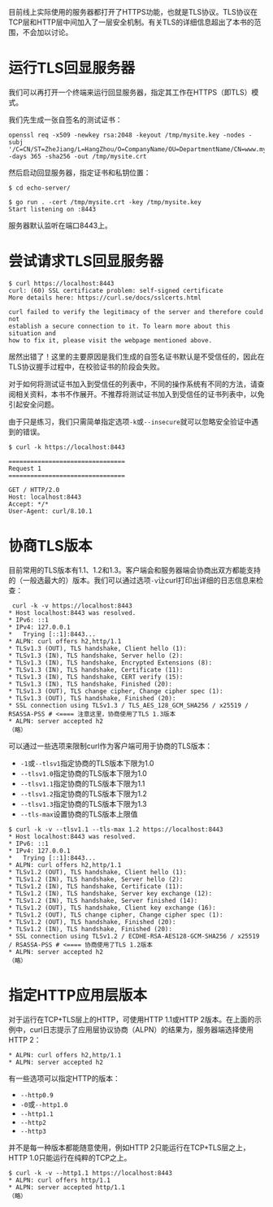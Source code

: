 目前线上实际使用的服务器都打开了HTTPS功能，也就是TLS协议。TLS协议在TCP层和HTTP层中间加入了一层安全机制。有关TLS的详细信息超出了本书的范围，不会加以讨论。

# 运行TLS回显服务器

我们可以再打开一个终端来运行回显服务器，指定其工作在HTTPS（即TLS）模式。

我们先生成一张自签名的测试证书：

```shell
openssl req -x509 -newkey rsa:2048 -keyout /tmp/mysite.key -nodes -subj '/C=CN/ST=ZheJiang/L=HangZhou/O=CompanyName/OU=DepartmentName/CN=www.mysite.com' -days 365 -sha256 -out /tmp/mysite.crt
```

然后启动回显服务器，指定证书和私钥位置：

```shell
$ cd echo-server/

$ go run . -cert /tmp/mysite.crt -key /tmp/mysite.key
Start listening on :8443
```

服务器默认监听在端口8443上。

# 尝试请求TLS回显服务器

```shell
$ curl https://localhost:8443
curl: (60) SSL certificate problem: self-signed certificate
More details here: https://curl.se/docs/sslcerts.html

curl failed to verify the legitimacy of the server and therefore could not
establish a secure connection to it. To learn more about this situation and
how to fix it, please visit the webpage mentioned above.
```

居然出错了！这里的主要原因是我们生成的自签名证书默认是不受信任的，因此在TLS协议握手过程中，在校验证书的阶段会失败。

对于如何将测试证书加入到受信任的列表中，不同的操作系统有不同的方法，请查阅相关资料，本书不作展开。不推荐将测试证书加入到受信任的证书列表中，以免引起安全问题。

由于只是练习，我们只需简单指定选项`-k`或`--insecure`就可以忽略安全验证中遇到的错误。

```shell
$ curl -k https://localhost:8443

================================
Request 1
================================

GET / HTTP/2.0
Host: localhost:8443
Accept: */*
User-Agent: curl/8.10.1
```

# 协商TLS版本

目前常用的TLS版本有1.1、1.2和1.3。客户端会和服务器端会协商出双方都能支持的（一般选最大的）版本。我们可以通过选项`-v`让curl打印出详细的日志信息来检查：

```shell
 curl -k -v https://localhost:8443
* Host localhost:8443 was resolved.
* IPv6: ::1
* IPv4: 127.0.0.1
*   Trying [::1]:8443...
* ALPN: curl offers h2,http/1.1
* TLSv1.3 (OUT), TLS handshake, Client hello (1):
* TLSv1.3 (IN), TLS handshake, Server hello (2):
* TLSv1.3 (IN), TLS handshake, Encrypted Extensions (8):
* TLSv1.3 (IN), TLS handshake, Certificate (11):
* TLSv1.3 (IN), TLS handshake, CERT verify (15):
* TLSv1.3 (IN), TLS handshake, Finished (20):
* TLSv1.3 (OUT), TLS change cipher, Change cipher spec (1):
* TLSv1.3 (OUT), TLS handshake, Finished (20):
* SSL connection using TLSv1.3 / TLS_AES_128_GCM_SHA256 / x25519 / RSASSA-PSS # <==== 注意这里，协商使用了TLS 1.3版本
* ALPN: server accepted h2
（略）
```

可以通过一些选项来限制curl作为客户端可用于协商的TLS版本：

- `-1`或`--tlsv1`指定协商的TLS版本下限为1.0
- `--tlsv1.0`指定协商的TLS版本下限为1.0
- `--tlsv1.1`指定协商的TLS版本下限为1.1
- `--tlsv1.2`指定协商的TLS版本下限为1.2
- `--tlsv1.3`指定协商的TLS版本下限为1.3
- `--tls-max`设置协商的TLS版本上限值

```shell
$ curl -k -v --tlsv1.1 --tls-max 1.2 https://localhost:8443
* Host localhost:8443 was resolved.
* IPv6: ::1
* IPv4: 127.0.0.1
*   Trying [::1]:8443...
* ALPN: curl offers h2,http/1.1
* TLSv1.2 (OUT), TLS handshake, Client hello (1):
* TLSv1.2 (IN), TLS handshake, Server hello (2):
* TLSv1.2 (IN), TLS handshake, Certificate (11):
* TLSv1.2 (IN), TLS handshake, Server key exchange (12):
* TLSv1.2 (IN), TLS handshake, Server finished (14):
* TLSv1.2 (OUT), TLS handshake, Client key exchange (16):
* TLSv1.2 (OUT), TLS change cipher, Change cipher spec (1):
* TLSv1.2 (OUT), TLS handshake, Finished (20):
* TLSv1.2 (IN), TLS handshake, Finished (20):
* SSL connection using TLSv1.2 / ECDHE-RSA-AES128-GCM-SHA256 / x25519 / RSASSA-PSS # <==== 协商使用了TLS 1.2版本
* ALPN: server accepted h2
（略）
```

# 指定HTTP应用层版本

对于运行在TCP+TLS层上的HTTP，可使用HTTP 1.1或HTTP 2版本。在上面的示例中，curl日志提示了应用层协议协商（ALPN）的结果为，服务器端选择使用HTTP 2：

```
* ALPN: curl offers h2,http/1.1
* ALPN: server accepted h2
```

有一些选项可以指定HTTP的版本：

- `--http0.9`
- `-0`或`--http1.0`
- `--http1.1`
- `--http2`
- `--http3`

并不是每一种版本都能随意使用，例如HTTP 2只能运行在TCP+TLS层之上，HTTP 1.0只能运行在纯粹的TCP之上。

```shell
$ curl -k -v --http1.1 https://localhost:8443
* ALPN: curl offers http/1.1
* ALPN: server accepted http/1.1
（略）
```

